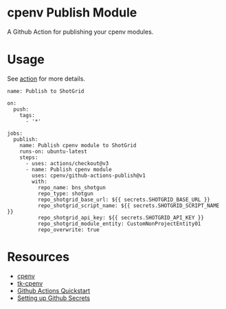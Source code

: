 # cpenv Publish Module
A Github Action for publishing your cpenv modules.

# Usage
See [action](action.yml) for more details.

```
name: Publish to ShotGrid

on:
  push:
    tags:
      - '*'

jobs:
  publish:
    name: Publish cpenv module to ShotGrid
    runs-on: ubuntu-latest
    steps:
      - uses: actions/checkout@v3
      - name: Publish cpenv module
        uses: cpenv/github-actions-publish@v1
        with:
          repo_name: bns_shotgun
          repo_type: shotgun
          repo_shotgrid_base_url: ${{ secrets.SHOTGRID_BASE_URL }}
          repo_shotgrid_script_name: ${{ secrets.SHOTGRID_SCRIPT_NAME }}
          repo_shotgrid_api_key: ${{ secrets.SHOTGRID_API_KEY }}
          repo_shotgrid_module_entity: CustomNonProjectEntity01
          repo_overwrite: true
```

# Resources
- [cpenv](https://github.com/cpenv/cpenv)
- [tk-cpenv](https://github.com/cpenv/tk-cpenv)
- [Github Actions Quickstart](https://docs.github.com/en/actions/quickstart)
- [Setting up Github Secrets](https://docs.github.com/en/actions/security-guides/encrypted-secrets)
